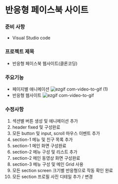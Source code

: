 #  반응형 페이스북 사이트

### 준비 사항
* Visual Studio code

### 프로젝트 제목
* 반응형 페이스북 웹사이트(클론코딩)

### 주요기능
+ 페이지별 애니메이션
![ezgif com-video-to-gif (1)](https://user-images.githubusercontent.com/15353850/92084806-e191de80-ee02-11ea-8f11-22c0888fdc71.gif)
+ 반응형 웹사이트
![ezgif com-video-to-gif](https://user-images.githubusercontent.com/15353850/92084733-c921c400-ee02-11ea-8d82-2c8308080d91.gif)


### 수정사항
1. 섹션별 버튼 생성 및 에니메이션 추가
2. header fixed 및 구성완료
3. 모든 button 및 input, scroll 마우스 이벤트 추가
4. section-1 메뉴 및 친구 목록 추가
5. section-1 메인 화면 구성완료
6. section-2 메뉴 구성 및 리스트 추가
7. section-2 메인 동영상 화면 구성완료
8. section-3 메뉴 구성 및 메인 Grid 사용
9. 모든 section screen 크기별 반응형으로 작동 확인 완료
10. 모든 section 프로필 사진 디테일 추가 / 변경